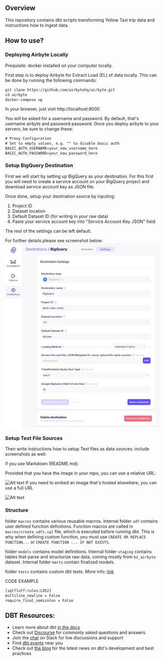 ## Overview

This repository contains dbt scripts transforming Yellow Taxi trip data and instructions how to ingest data.

## How to use?

### Deploying Airbyte Locally
Prequisite: docker installed on your computer locally.

First step is to deploy Airbyte for Extract Load (EL) of data locally.
This can be done by running the following commands:

```
git clone https://github.com/airbytehq/airbyte.git
cd airbyte
docker-compose up
```
In your browser, just visit http://localhost:8000

You will be asked for a username and password. By default, that's username airbyte and password password. Once you deploy airbyte to your servers, be sure to change these:
```
# Proxy Configuration
# Set to empty values, e.g. "" to disable basic auth
BASIC_AUTH_USERNAME=your_new_username_here
BASIC_AUTH_PASSWORD=your_new_password_here
```

### Setup BigQuery Destination

First we will start by setting up BigQuery as your destination. For this first you will need to create a service account on your BigQuery project and download service account key as JSON file.

Once done, setup your destination source by inputing:
1. Project ID
2. Dataset location
3. Default Dataset ID (for writing in your raw data)
4. Paste your service account key into "Service Account Key JSON" field

The rest of the settings can be left default.

For further details please see screenshot below:
![Alt text](/screenshots/bigquery_destination_setup.png?raw=true "Optional Title")

### Setup Text File Sources



Then write instructions how to setup Text files as data sources:
include screenshots as well:

if you use Markdown (README.md):

Provided that you have the image in your repo, you can use a relative URL:

![Alt text](/relative/path/to/img.jpg?raw=true "Optional Title")
If you need to embed an image that's hosted elsewhere, you can use a full URL

![Alt text](http://full/path/to/img.jpg "Optional title")

### Structure

folder `macros` contains various reusable macros. Internal folder `udf` contains user defined function definitions. Function macros are called in `macros/create_udfs.sql` file, which is executed before running dbt. This is why when defining custom function, you must use `CREATE OR REPLACE FUNCTION...` or `CREATE FUNCTION ... IF NOT EXISTS`.

folder `models` contains model definitions. Internal folder `staging` contains tables that parse and structurize raw data, coming mostly from `bi_airbyte` dataset. Internal folder `marts` contain finalized models.

folder `tests` contains custom dbt tests. More info: [link](https://docs.getdbt.com/docs/building-a-dbt-project/tests#singular-tests)

CODE EXAMPLE
```
[sqlfluff:rules:L052]
multiline_newline = False
require_final_semicolon = False
```

## DBT Resources:
- Learn more about dbt [in the docs](https://docs.getdbt.com/docs/introduction)
- Check out [Discourse](https://discourse.getdbt.com/) for commonly asked questions and answers
- Join the [chat](https://community.getdbt.com/) on Slack for live discussions and support
- Find [dbt events](https://events.getdbt.com) near you
- Check out [the blog](https://blog.getdbt.com/) for the latest news on dbt's development and best practices
